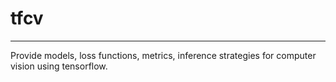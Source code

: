 # tfcv

---------

Provide models, loss functions, metrics, inference strategies for computer vision using tensorflow.

